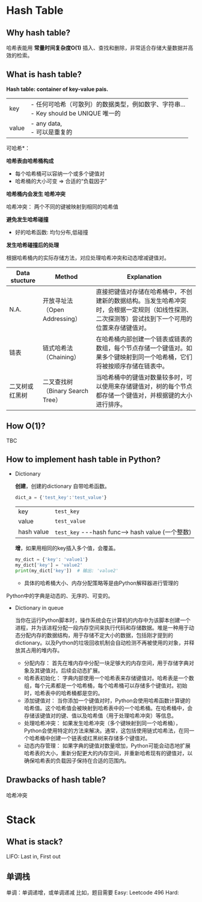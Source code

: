 # Hash Table 
## Why hash table? 
哈希表能用 **常量时间复杂度O(1)** 插入、查找和删除，非常适合存储大量数据并高效的检索。


## What is hash table? 
**Hash table: container of key-value pais.**


|  |  |
|--------|--------|
| key | - 任何可哈希（可散列）的数据类型，例如数字、字符串... <br> - Key should be UNIQUE 唯一的 |
| value | - any data, <br> - 可以是重复的 |

可哈希*： 

**哈希表由哈希桶构成**
* 每个哈希桶可以容纳一个或多个键值对
* 哈希桶的大小可变  => 合适的“负载因子” 

**哈希桶内会发生 哈希冲突** 

哈希冲突： 两个不同的键被映射到相同的哈希值



**避免发生哈希碰撞** 
- 好的哈希函数: 均匀分布,低碰撞

**发生哈希碰撞后的处理** 

根据哈希桶内的实际存储方法，对应处理哈希冲突和动态增减键值对。

| Data stucture   | Method   | Explanation   |
|-------|-------|-------|
| N.A.| 开放寻址法（Open Addressing）|直接把键值对存储在哈希桶中，不创建新的数据结构。当发生哈希冲突时，会根据一定规则（如线性探测、二次探测等）尝试找到下一个可用的位置来存储键值对。|
| 链表 | 链式哈希法（Chaining） |在哈希桶内部创建一个链表或链表的数组，每个节点存储一个键值对。如果多个键映射到同一个哈希桶，它们将被按顺序存储在链表中。| 
| 二叉树或红黑树 | 二叉查找树（Binary Search Tree） |当哈希桶中的键值对数量较多时，可以使用来存储键值对，树的每个节点都存储一个键值对，并根据键的大小进行排序。| 




## How O(1)? 
TBC

## How to implement hash table in Python? 
* Dictionary 
  
  **创建**，创建的dictionary 自带哈希函数。
  ```python
  dict_a = {'test_key':'test_value'}
  ```
  |    |    | 
  |-------|-------|
  |key| `test_key`
  |value |`test_value`
  |hash value|  `test_key` ---hash func--> hash value (一个整数)
    

  **增**，如果用相同的key插入多个值，会覆盖。 
  ```python
  my_dict = {'key': 'value1'}
  my_dict['key'] = 'value2'
  print(my_dict['key'])  # 输出: 'value2'
  ```
    * 具体的哈希桶大小、内存分配策略等是由Python解释器进行管理的

Python中的字典是动态的、无序的、可变的。 

* Dictionary in queue 

  当你在运行Python脚本时，操作系统会在计算机的内存中为该脚本创建一个进程，并为该进程分配一段内存空间来执行代码和存储数据。堆是一种用于动态分配内存的数据结构，用于存储不定大小的数据，包括刚才提到的dictionary。以及Python的垃圾回收机制会自动检测不再被使用的对象，并释放其占用的堆内存。

  - 分配内存： 首先在堆内存中分配一块足够大的内存空间，用于存储字典对象及其键值对。后续会动态扩展。
  - 哈希表初始化： 字典内部使用一个哈希表来存储键值对。哈希表是一个数组，每个元素都是一个哈希桶，每个哈希桶可以存储多个键值对。初始时，哈希表中的哈希桶都是空的。
  - 添加键值对： 当你添加一个键值对时，Python会使用哈希函数计算键的哈希值。这个哈希值会被映射到哈希表中的一个哈希桶。在哈希桶中，会存储该键值对的键、值以及哈希值（用于处理哈希冲突）等信息。
  - 处理哈希冲突： 如果发生哈希冲突（多个键映射到同一个哈希桶），Python会使用特定的方法来解决。通常，这包括使用链式哈希法，在同一个哈希桶中创建一个链表或红黑树来存储多个键值对。
  - 动态内存管理： 如果字典的键值对数量增加，Python可能会动态地扩展哈希表的大小，重新分配更大的内存空间，并重新哈希现有的键值对，以确保哈希表的负载因子保持在合适的范围内。


## Drawbacks of hash table? 

哈希冲突

# Stack 
## What is stack? 
LIFO: Last in, First out 

## 单调栈
单调：单调递增，或单调递减
比如，题目需要
Easy: Leetcode 496 
Hard: 